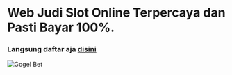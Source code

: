 # Web Judi Slot Online Terpercaya dan Pasti Bayar 100%.

### Langsung daftar aja [disini](https://gogelbet.info/)

![Gogel Bet](https://i.postimg.cc/3wwY0CqG/Bonus-New-Member.webp)
